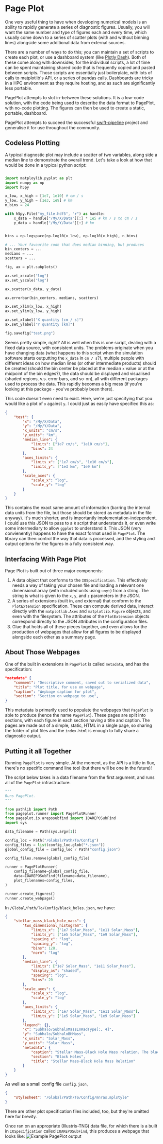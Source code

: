 Page Plot
=========

One very useful thing to have when developing numerical models is an ability
to rapidly generate a series of diagnostic figures. Usually, you will want
the same number and type of figures each and every time, which usually come
down to a series of scatter plots (with and without binning lines) alongside
some additional data from external sources.

There are a number of ways to do this; you can maintain a set of scripts to
create each plot, or use a dashboard system (like
[Plotly Dash](https://dash.plotly.com/)). Both of these come along with
downsides; for the individual scripts, a lot of time can be spent maintaining
shared code that is frequently copied and pasted between scripts. Those
scripts are essentially just boilerplate, with lots of calls to matplotlib's
API, or a series of pandas calls. Dashboards are tricky in a HPC environment
as they require hosting, and as such are significantly less portable.

PagePlot attempts to slot in-between these solutions. It is a low-code
solution, with the code being used to describe the data format to PagePlot,
with no-code plotting. The figures can then be used to create a static,
portable, dashboard.

PagePlot attempts to succeed the successful
[swift-pipeline](https://github.com/swiftsim/pipeline) project and
generalise it for use throughout the community.


Codeless Plotting
-----------------

A typical diagnostic plot may include a scatter of two variables, along
side a median line to demonstrate the overall trend. Let's take a look at how
that would be done in a typical python script:

```python

import matploylib.pyplot as plt
import numpy as np
import h5py

x_low, x_high = [1e7, 1e10] # cm / s
y_low, y_high = [1e3, 1e9] # km
n_bins = 24

with h5py.File("my_file.hdf5", "r") as handle:
    x_data = handle["/My/X/Data"][:] * 1e5 # km / s to cm / s
    y_data = handle["/My/Y/Data"][:] # km


bins = np.logspace(np.log10(x_low), np.log10(x_high), n_bins)

# ... Your favourite code that does median binning, but produces
bin_centers = ...
medians = ...
scatters = ...

fig, ax = plt.subplots()

ax.set_xscale("log")
ax.set_yscale("log")

ax.scatter(x_data, y_data)

ax.errorbar(bin_centers, medians, scatters)

ax.set_xlim(x_low, x_high)
ax.set_ylim(y_low, y_high)

ax.set_xlabel("X quantity [cm / s]")
ax.set_ylabel("Y quantity [km]")

fig.savefig("test.png")
```

Seems pretty simple, right? All is well when this is one script, dealing with
a fixed data source, with consistent units. The problems originate when you
have changing data (what happens to this script when the simulation software
starts outputting the `x_data` in `cm / s`?), multiple people with different
ideas on how median lines (or other intermediate products) should be created
(should the bin center be placed at the median `x` value or at the midpoint
of the bin edges?), the data should be displayed and visualised
(shaded regions, v.s. error bars, and so-on), all with different packages
used to process the data. This rapidly becomes a big mess (if you're looking
at this package - you've probably been there).

This code doesn't even need to exist. Here, we're just specifying that you would
like a plot of `x` against `y`. I could just as easily have specified this as:

```json
{
    "test": {
        "x": "/My/X/Data",
        "y": "/My/Y/Data",
        "x_units": "cm/s",
        "y_units": "km",
        "median_line": {
            "limits": ["1e7 cm/s", "1e10 cm/s"],
            "bins": 24
        },
        "axes_limits": {
            "limits_x": ["1e7 cm/s", "1e10 cm/s"],
            "limits_y": ["1e3 km", "1e9 km"]
        },
        "scale_axes": {
            "scale_x": "log",
            "scale_y": "log"
        }
    }
}
```

This contains the exact same amount of information (barring the internal data
units from the file, but those should be stored as metadata in the file
anyway). It's much shorter, and is importantly implementation-independent.
I could use this JSON to pass to a `R` script that understands it, or even
write some intermediary to allow `ggplot` to understand it. This JSON
(very convienently) happens to have the exact format used in `PagePlot`.
The library can then control the way that data is processed, and the styling
and output options for the figures in a fully consistent way.


Interfacing With Page Plot
--------------------------

Page Plot is built out of three major components:

1. A data object that conforms to the `IOSpecification`. This effectively needs
   a way of taking your chosen file and loading a relevant one dimensional array
   (with included units using `unyt`) from a string. The string is what is given
   to the `x`, `y`, and `z` parameters in the JSON.
2. A series of extensions (built in, and external) that conform to the
   `PlotExtension` specification. These can compute derived data, interact
   directly with the `matplotlib.Axes` and `matplotlib.Figure` objects, and
   even with the filesystem. The attributes of the `PlotExtension` objects
   correspond directly to the JSON attributes in the configuration files.
3. Glue that holds all of these pieces together, and even allows for the
   production of webpages that allow for all figures to be displayed alongside
   each other as a summary page.


About Those Webpages
--------------------

One of the built in extensions in `PagePlot` is called `metadata`, and has the
specification:

```json
"metadata" {
    "comment": "Descriptive comment, saved out to serialized data",
    "title": "Plot title, for use on webpage",
    "caption": "Wepbage caption for plot",
    "section": "Section on webpage to use",
}
```

This metadata is primarily used to populate the webpages that `PagePlot` is
able to produce (hence the name `PagePlot`). These pages are split into
sections, with each figure in each section having a title and caption. The
pages are made out of a simple, static, HTML in a single page, so sharing the
folder of plot files and the `index.html` is enough to fully share a
diagnostic output. 


Putting it all Together
-----------------------

Running `PagePlot` is very simple. At the moment, as the API is a little in flux,
there's no specific command line tool (but there will be one in the future)!

The script below takes in a data filename from the first argument, and runs all
of the `PagePlot` infrastructure.

```python
"""
Runs PagePlot.
"""

from pathlib import Path
from pageplot.runner import PagePlotRunner
from pageplot.io.areposubfind import IOAREPOSubFind
import sys

data_filename = Path(sys.argv[1])

config_loc = Path("/Global/Path/To/Config")
config_files = list(config_loc.glob("*.json"))
global_config_file = config_loc / Path("config.json")

config_files.remove(global_config_file)

runner = PagePlotRunner(
    config_filename=global_config_file,
    data=IOAREPOSubFind(filename=data_filename),
    plot_filenames=config_files,
)

runner.create_figures()
runner.create_webpage()
```

In `/Global/Path/To/Config/black_holes.json`, we have:
```json
{   
    "stellar_mass_black_hole_mass": {
        "two_dimensional_histogram": {
            "limits_x": ["1e7 Solar_Mass", "1e11 Solar_Mass"],
            "limits_y": ["1e5 Solar_Mass", "1e9 Solar_Mass"],
            "spacing_x": "log",
            "spacing_y": "log",
            "bins": 128,
            "norm": "log"
        },
        "median_line": {
            "limits": ["1e7 Solar_Mass", "1e11 Solar_Mass"],
            "display_as": "shaded",
            "spacing": "log",
            "bins": 20
        },
        "scale_axes": {
            "scale_x": "log",
            "scale_y": "log"
        },
        "axes_limits": {
            "limits_x": ["1e7 Solar_Mass", "1e11 Solar_Mass"],
            "limits_y": ["1e5 Solar_Mass", "1e9 Solar_Mass"]
        },
        "legend": {},
        "x": "Subhalo/SubhaloMassInRadType[:, 4]",
        "y": "Subhalo/SubhaloBHMass",
        "x_units": "Solar_Mass",
        "y_units": "Solar_Mass",
        "metadata": {
            "caption": "Stellar Mass-Black Hole Mass relation. The black hole mass here gives the sum of all of the black hole masses in the halo, rather than the mass of the SMBH.",
            "section": "Black Holes",
            "title": "Stellar Mass-Black Hole Mass Relation"
        }
    }
}

```
As well as a small config file `config.json`,
```json
{
    "stylesheet": "/Global/Path/To/Config/mnras.mplstyle"
}
```
There are other plot specification files included, too, but they're omitted
here for brevity.

Once ran on an appropriate (Illustris-TNG) data file, for which there
is a built in `IOSpecification` called `IOAREPOSubFind`, this produces
a webpage that looks like:
![Example PagePlot output](example_screenshot.png)
